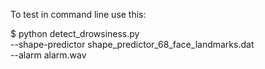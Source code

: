 To test in command line use this:

$ python detect_drowsiness.py \
	--shape-predictor shape_predictor_68_face_landmarks.dat \
	--alarm alarm.wav
